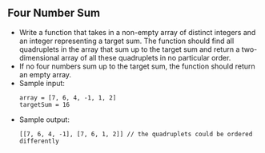 ## Four Number Sum

- Write a function that takes in a non-empty array of distinct integers and an integer representing a target sum. The function should find all quadruplets in the array that sum up to the target sum and return a two-dimensional array of all these quadruplets in no particular order.
- If no four numbers sum up to the target sum, the function should return an empty array.
- Sample input:
    ~~~
    array = [7, 6, 4, -1, 1, 2]
    targetSum = 16
    ~~~
- Sample output:
    ~~~
    [[7, 6, 4, -1], [7, 6, 1, 2]] // the quadruplets could be ordered differently
    ~~~